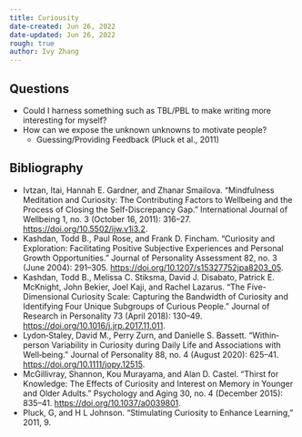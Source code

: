```yaml
---
title: Curiousity
date-created: Jun 26, 2022
date-updated: Jun 26, 2022
rough: true 
author: Ivy Zhang
---
```


## Questions

- Could I harness something such as TBL/PBL to make writing more interesting for myself?
- How can we expose the unknown unknowns to motivate people?
  - Guessing/Providing Feedback (Pluck et al., 2011)

## Bibliography

- Ivtzan, Itai, Hannah E. Gardner, and Zhanar Smailova. “Mindfulness Meditation and Curiosity: The Contributing Factors to Wellbeing and the Process of Closing the Self-Discrepancy Gap.” International Journal of Wellbeing 1, no. 3 (October 16, 2011): 316–27. <https://doi.org/10.5502/ijw.v1i3.2>.
- Kashdan, Todd B., Paul Rose, and Frank D. Fincham. “Curiosity and Exploration: Facilitating Positive Subjective Experiences and Personal Growth Opportunities.” Journal of Personality Assessment 82, no. 3 (June 2004): 291–305. <https://doi.org/10.1207/s15327752jpa8203_05>.
- Kashdan, Todd B., Melissa C. Stiksma, David J. Disabato, Patrick E. McKnight, John Bekier, Joel Kaji, and Rachel Lazarus. “The Five-Dimensional Curiosity Scale: Capturing the Bandwidth of Curiosity and Identifying Four Unique Subgroups of Curious People.” Journal of Research in Personality 73 (April 2018): 130–49. <https://doi.org/10.1016/j.jrp.2017.11.011>.
- Lydon‐Staley, David M., Perry Zurn, and Danielle S. Bassett. “Within‐person Variability in Curiosity during Daily Life and Associations with Well‐being.” Journal of Personality 88, no. 4 (August 2020): 625–41. <https://doi.org/10.1111/jopy.12515>.
- McGillivray, Shannon, Kou Murayama, and Alan D. Castel. “Thirst for Knowledge: The Effects of Curiosity and Interest on Memory in Younger and Older Adults.” Psychology and Aging 30, no. 4 (December 2015): 835–41. <https://doi.org/10.1037/a0039801>.
- Pluck, G, and H L Johnson. “Stimulating Curiosity to Enhance Learning,” 2011, 9.
